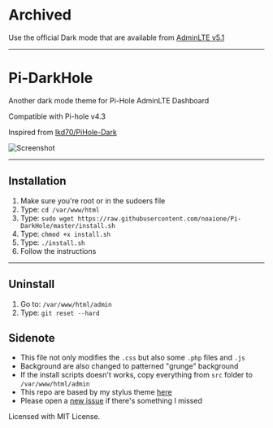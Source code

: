 # Archived
Use the official Dark mode that are available from [AdminLTE v5.1](https://github.com/pi-hole/AdminLTE/releases/tag/v5.1)

---

# Pi-DarkHole
Another dark mode theme for Pi-Hole AdminLTE Dashboard

Compatible with Pi-hole v4.3

Inspired from [lkd70/PiHole-Dark](https://github.com/lkd70/PiHole-Dark/blob/master/README.md)

![Screenshot](https://puu.sh/CA4rg/ad54052dd5.png)

----------

## Installation

1. Make sure you're root or in the sudoers file
2. Type: `cd /var/www/html`
3. Type: `sudo wget https://raw.githubusercontent.com/noaione/Pi-DarkHole/master/install.sh`
4. Type: `chmod +x install.sh`
5. Type: `./install.sh`
6. Follow the instructions

----------

## Uninstall

1. Go to: `/var/www/html/admin`
2. Type: `git reset --hard`

## Sidenote
- This file not only modifies the `.css` but also some `.php` files and `.js`
- Background are also changed to patterned "grunge" background
- If the install scripts doesn't works, copy everything from `src` folder to `/var/www/html/admin`
- This repo are based by my stylus theme [here](https://github.com/noaione/stylus-theme#pi-darkhole-pi-hole-adminlte-dark-mode)
- Please open a [new issue](https://github.com/noaione/Pi-DarkHole/issues/new) if there's something I missed

Licensed with MIT License.
